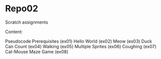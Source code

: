 # Repo02
Scratch assignments

Content: 

Pseudocode Prerequisites (ex01)
Hello World (ex02)
Meow (ex03)
Duck Can Count (ex04)
Walking (ex05)
Multiple Sprites (ex06)
Coughing (ex07)
Cat-Mouse Maze Game (ex08)
